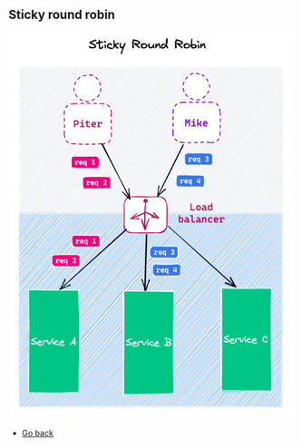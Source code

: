 ## Sticky round robin

![Sticky round robin](./19-sticky-round-robin.png)

* [Go back](../readme.md)